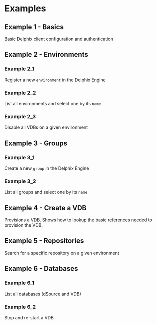 # Examples

## Example 1 - Basics

Basic Delphix client configuration and authentication

## Example 2 - Environments

### Example 2_1

Register a new `environment` in the Delphix Engine

### Example 2_2

List all environments and select one by its `name`

### Example 2_3

Disable all VDBs on a given environment

## Example 3 - Groups

### Example 3_1

Create a new `group` in the Delphix Engine

### Example 3_2

List all groups and select one by its `name`

## Example 4 - Create a VDB

Provisions a VDB. Shows how to lookup the basic references needed to provision the VDB.

## Example 5 - Repositories

Search for a specific repository on a given environment

## Example 6 - Databases

### Example 6_1

List all databases (dSource and VDB)

### Example 6_2

Stop and re-start a VDB
